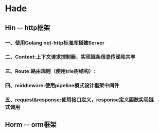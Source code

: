 # Hade

## Hin -- http框架

### 一、使用Golang net-http标准库搭建Server

### 二、Context:上下文请求控制器，实现链条信息传递和共享

### 三、Route:路由规则（使用trie树结构）:

### 四、middleware:使用pipeline模式设计框架中间件

### 五、request&response:使用接口定义，response定义函数实现链式调用

## Horm -- orm框架
